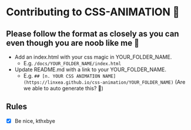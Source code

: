 # Contributing to CSS-ANIMATION 🎉

## Please follow the format as closely as you can even though you are noob like me 🌝

- Add an index.html with your css magic in YOUR_FOLDER_NAME.
  - E.g. `/docs/YOUR_FOLDER_NAME/index.html`
- Update README.md with a link to your YOUR_FOLDER_NAME.
  - E.g. `## [n. YOUR CSS ANIMATION NAME](https://linxea.github.io/css-animation/YOUR_FOLDER_NAME)` (Are we able to auto generate this? 🤔)

## Rules

- [x] Be nice, kthxbye
